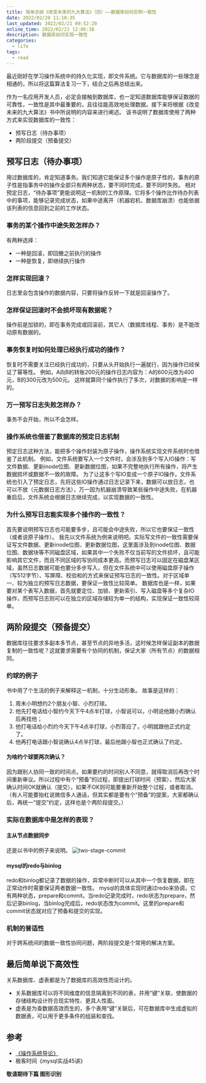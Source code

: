 ```yaml
---
title: 简单总结《改变未来的九大算法》（四）——数据库如何实例一致性
date: 2022/02/20 11:10:35
last_updated: 2022/02/21 09:52:20
online_time: 2022/02/21 12:06:38
description: 数据库如何实现一致性
categories:
  - life
tags:
  - read
---
```


最近刚好在学习操作系统中的持久化实现，即文件系统。它与数据库的一些理念是相通的，所以将这篇算法复习一下，结合之后再总结出来。

<!-- more -->

作为一名应用开发人员，必定会接触到数据库，也一定知道数据库能够保证数据的可靠性，一致性是其中最重要的，且往往能高效地处理数据。接下来将根据《改变未来的九大算法》书中所说明的内容来进行阐述。
该书说明了数据库使用了两种方式来实现数据库的一致性：
* 预写日志（待办事项）
* 两阶段提交（预备提交）

## 预写日志（待办事项）
用过数据库的，肯定知道事务。我们知道它能保证多个操作是原子性的，事务的原子性是指事务中的操作全部只有两种状态，要不同时完成，要不同时失败。
相对预定日志，“待办事项”更能说明这一机制的工作原理。它将多个操作比作待办列表中的事项，能够记录完成状态，如果中途离开（机器宕机、数据库崩溃）也能依据该列表的信息回到之前的工作状态。

### 事务的某个操作中途失败怎样办？
有两种选择：
* 一种是回滚，即回撤之前执行的操作
* 一种是恢复，即继续执行操作

### 怎样实现回滚？
日志里会包含操作的数据内容，只要将操作反转一下就是回滚操作了。

### 怎样保证回滚时不会损坏现有数据呢？
操作前是加锁的，即在事务完成或回滚前，其它人（数据库线程、事务）是不能改动原有数据的。

### 事务恢复时如何处理已经执行成功的操作？
恢复时不需要关注已经执行成功的，只要从头开始执行一遍就行，因为操作已经保证了幂等性。
例如，A向B的转账200元的操作日志内容为：A的600元改为400元，B的300元改为500元。
这样就算同个操作执行了多次，对数据的影响是一样的。

### 万一预写日志失败怎样办？
事务不会开始，所以不会怎样。

### 操作系统也借鉴了数据库的预定日志机制
预定日志这种方法，能把多个操作封装为原子操作，操作系统实现文件系统时也借鉴了此机制。
例如，文件系统要写入一个文件时，会涉及到多个写入IO操作：写文件数据、更新inode位图、更新数据位图，如果不完整地执行所有操作，将产生数据损坏或数据不一致的故障。
为了让这多个写IO变成一个原子IO操作，文件系统也引入了预定日志，先将这些IO操作通过日志记录下来，数据可以放日志，也可以不放（元数据日志方法），万一因为机器崩溃导致某些操作中途失败，在机器重启后，文件系统会根据日志继续完成，以实现数据的一致性。

### 为什么预写日志能实现多个操作的一致性？
首先要说明预写日志也可能要多步，且可能会中途失败，所以它也要保证一致性（或者说原子操作）。
我先以文件系统为例来说明吧。实际写文件的一致性需要保证写文件数据、更新inode位图、更新数据位图，这里面涉及到inode位图、数据位图、数据块等不同磁盘区域，如果其中一个失败不仅当前写的文件损坏，且可能影响其它文件，而且不同区域的写协同成本更高。而预写日志可以固定在磁盘某区域，虽然日志数据可能也要分多步写入，但在文件系统中可以使用磁盘原子操作（写512字节）、写屏障、校验和的方式来保证预写日志的一致性。对于区域单一、较为独立的预写日志数据，要保证一致性比较简单。
数据库也是一样，如果要对某个表写入数据，首先就要定位、加锁、更新索引、写入磁盘等多个复杂IO操作，而预写日志则可以在独立的区域存储较为单一的结构，实现保证一致性较简单。


## 两阶段提交（预备提交）
数据库往往要求多副本多节点，甚至节点的异地多活，这时候怎样保证副本的数据复制的一致性呢？这就要求需要有个协同的机制，保证大家（所有节点）的数据相同。
### 约球的例子
书中用了个生活的例子来解释这一机制，十分生动形象。
故事是这样的：
1. 周末小明想约2个朋友小智、小烈打球。
2. 他先打电话给小智约今天下午4点半打球，小智说可以，小明说他跟小烈确认后再找他；
3. 他打电话给小烈约今天下午4点半打球，小烈答应了，小明就跟他正式约定了。
4. 他再打电话跟小智说确认4点半打球，最后他跟小智也正式确认了约定。

#### 为啥约个球要两次确认？
因为跟别人协同一致的时间点。如果要约的时间别人不同意，就得取消后再改个时间重新审议。所以过程中有个“预备”的过程，即提出打球时间（预案），然后大家确认时间OK就确认（提交），如果不OK则可能要重新开始整个过程，或者取消。
（有人可能要抬杠说微信多人通话，但其实都是要有个“预备”的提案，大家都确认后，再统一“提交”约定，这样也是个两阶段提交。）

### 实际在数据库中是怎样的表现？
#### 主从节点数据同步
还是以书中的例子来说明。
![two-stage-commit](https://img.yangrunwei.com/article-img/20220220/62923b0a-117a-476a-82f5-f9ead45db0e7--two-stage-submit.jpg "two-stage-commit")

#### mysql的redo与binlog
redo和binlog都记录了数据的操作，异常中断时可以从其中一个恢复数据，即在正常动作时需要保证两者数据一致性。
mysql的具体实现时通过redo来协调，它有两种状态，prepare和commit。当redo记录完成时，redo状态为prepare，然后记录binlog，当binlog完成后，redo状态改为commit。这里的prepare和commit状态就对应了预备和提交的实现。

### 机制的普适性
对于跨系统间的数据一致性协同问题，两阶段提交是个常用的解决方案。

## 最后简单说下高效性
关系数据库、虚表都是为了数据库的高效性而设计的。
* 关系数据库可以将不同维度的信息隔离到不同的表，并用“键”关联，使数据的存储结构设计符合现实特性、更具人性面。
* 虚表是为查数据高效而生的，多个表用“键”关联后，可在数据库中生成虚拟的数据表，可以用于更多条件的组装和查找。

## 参考
* [《操作系统导论》](https://book.douban.com/subject/33463930/)
* 极客时间《mysql实战45讲》

**敬请期待下篇 图形识别**

